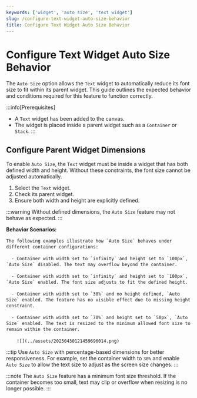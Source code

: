 ```yaml
---
keywords: ['widget', 'auto size', 'text widget']
slug: /configure-text-widget-auto-size-behavior
title: Configure Text Widget Auto Size Behavior
---
```


# Configure Text Widget Auto Size Behavior

The `Auto Size` option allows the `Text` widget to automatically reduce its font size to fit within its parent widget. This guide outlines the expected behavior and conditions required for this feature to function correctly.

:::info[Prerequisites]
- A `Text` widget has been added to the canvas.
- The widget is placed inside a parent widget such as a `Container` or `Stack`.
:::

## Configure Parent Widget Dimensions

  To enable `Auto Size`, the `Text` widget must be inside a widget that has both defined width and height. Without these constraints, the font size cannot be adjusted automatically.

  1. Select the `Text` widget.
  2. Check its parent widget.
  3. Ensure both width and height are explicitly defined.

  :::warning
  Without defined dimensions, the `Auto Size` feature may not behave as expected.
  :::

  **Behavior Scenarios:**

    The following examples illustrate how `Auto Size` behaves under different container configurations:

      - Container with width set to `infinity` and height set to `100px`, `Auto Size` disabled. The text may overflow beyond the container.

      - Container with width set to `infinity` and height set to `100px`, `Auto Size` enabled. The font size adjusts to fit the defined height.

      - Container with width set to `30%` and no height defined, `Auto Size` enabled. The feature has no visible effect due to missing height constraint.

      - Container with width set to `70%` and height set to `50px`, `Auto Size` enabled. The text is resized to the minimum allowed font size to remain within the container.

        ![](../assets/20250430121459696014.png)

  :::tip
  Use `Auto Size` with percentage-based dimensions for better responsiveness. For example, set the container width to `30%` and enable `Auto Size` to allow the text size to adjust as the screen size changes.
  :::

  :::note
  The `Auto Size` feature has a minimum font size threshold. If the container becomes too small, text may clip or overflow when resizing is no longer possible.
  :::